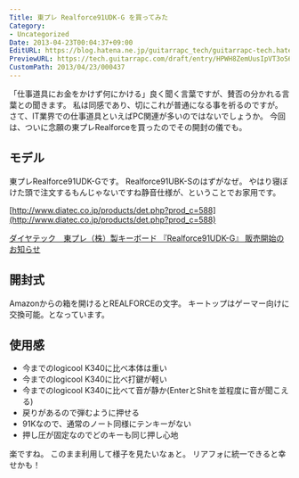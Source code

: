 ```yaml
---
Title: 東プレ Realforce91UDK-G を買ってみた
Category:
- Uncategorized
Date: 2013-04-23T00:04:37+09:00
EditURL: https://blog.hatena.ne.jp/guitarrapc_tech/guitarrapc-tech.hatenablog.com/atom/entry/6802418398340691196
PreviewURL: https://tech.guitarrapc.com/draft/entry/HPWH8ZemUusIpVT3oS6eie8jeVc
CustomPath: 2013/04/23/000437
---
```


<!--
Date: 2013-04-23T00:04:37+09:00
URL: https://tech.guitarrapc.com/entry/2013/04/23/000437
-->

「仕事道具にお金をかけず何にかける」良く聞く言葉ですが、賛否の分かれる言葉との聞きます。 私は同感であり、切にこれが普通になる事を祈るのですが。
さて、IT業界での仕事道具といえばPC関連が多いのではないでしょうか。 今回は、ついに念願の東プレRealforceを買ったのでその開封の儀でも。

## モデル

東プレRealforce91UDK-Gです。 Realforce91UBK-Sのはずがなぜ。 やはり寝ぼけた頭で注文するもんじゃないですね静音仕様が、ということでお家用です。

[http://www.diatec.co.jp/products/det.php?prod_c=588](http://www.diatec.co.jp/products/det.php?prod_c=588)


[ダイヤテック　東プレ（株）製キーボード 『Realforce91UDK-G』 販売開始のお知らせ](http://prw.kyodonews.jp/opn/release/200811179655/)

## 開封式

Amazonからの箱を開けるとREALFORCEの文字。
キートップはゲーマー向けに交換可能。となっています。

## 使用感

- 今までのlogicool K340に比べ本体は重い
- 今までのlogicool K340に比べ打鍵が軽い
- 今までのlogicool K340に比べて音が静か(EnterとShitを並程度に音が聞こえる)
- 戻りがあるので弾むように押せる
- 91Kなので、通常のノート同様にテンキーがない
- 押し圧が固定なのでどのキーも同じ押し心地

楽ですね。 このまま利用して様子を見たいなぁと。 リアフォに統一できると幸せかも！
